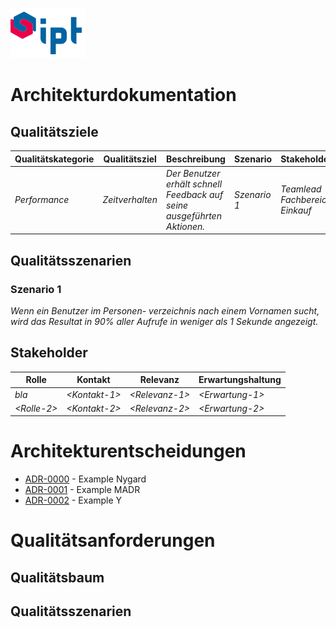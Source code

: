 ![ipt](./images/ipt.png)
# Architekturdokumentation

## Qualitätsziele


| Qualitätskategorie      | Qualitätsziel        | Beschreibung        | Szenario     | Stakeholder                    |
|--------------|----------------|-----------------|--------------|--------------------------------|
| *Performance* | *Zeitverhalten* | *Der Benutzer erhält schnell Feedback auf seine ausgeführten Aktionen.* | *Szenario 1* | *Teamlead Fachbereich Einkauf* |


## Qualitätsszenarien

### Szenario 1

*Wenn ein Benutzer im Personen- verzeichnis nach einem Vornamen sucht, wird das Resultat in 90% aller Aufrufe in weniger als 1 Sekunde angezeigt.*



## Stakeholder

| Rolle        | Kontakt        | Relevanz        | Erwartungshaltung |
|--------------|----------------|-----------------|-------------------|
| *bla*        | *\<Kontakt-1>* | *\<Relevanz-1>* | *\<Erwartung-1>*  |
| *\<Rolle-2>* | *\<Kontakt-2>* | *\<Relevanz-2>* | *\<Erwartung-2>*  |



# Architekturentscheidungen

* [ADR-0000](./adr/0000-nygard-example.md) - Example Nygard
* [ADR-0001](./adr/0001-MADR-example.md) - Example MADR
* [ADR-0002](./adr/0002-Y-example.md) - Example Y


# Qualitätsanforderungen

## Qualitätsbaum

## Qualitätsszenarien
